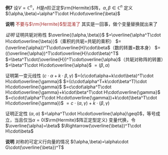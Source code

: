 **例7**
设$V=\mathbb{C}^n$，$H$是$n$阶正定$\rm{Hermite}$阵，$\alpha,\beta\in\mathbb{C}^n$
定义$(\alpha,\beta)=\alpha^T\cdot H\cdot\overline{\beta}$

**说明**
<font color=brown>不要与$\rm{Hermite}$型混淆了</font>
其实是一回事，做个变量替换就出来了


*证明*
证明共轭对称性
$\overline{(\alpha,\beta)}$
$=\overline{\alpha^T\cdot H\cdot\overline{\beta}}$（乘积的共轭$=$共轭的乘积）
$=(\overline{\alpha})^T\cdot\overline{H}\cdot\beta$（数的转置=数本身）
$=((\overline{\alpha})^T\cdot\overline{H}\cdot\beta)^T$
$=\beta^T\cdot(\overline{H})^T\cdot\overline{\alpha}$（共轭对称阵的转置）
$=\beta^T\cdot H\cdot\overline{\alpha}$
$=(\beta,\alpha)$

证明第一变元线性
$(c\cdot\alpha+k\cdot\beta,\gamma)$
$=(c\cdot\alpha+k\cdot\beta)^T\cdot H\cdot\overline{\gamma}$
$=(c\cdot\alpha^T+k\cdot\beta^T)\cdot H\cdot\overline{\gamma}$
$=c\cdot\alpha^T\cdot H\cdot\overline{\gamma}+k\cdot\beta^T\cdot H\cdot\overline{\gamma}$
$=c\cdot(\alpha^T\cdot H\cdot\overline{\gamma})+k\cdot(\beta^T\cdot H\cdot\overline{\gamma})$
$=c\cdot(\alpha,\gamma)+k\cdot(\beta,\gamma)$

证明正定性
$(\alpha,\alpha)$
$=\alpha^T\cdot H\cdot\overline{\alpha}\geq0$，等号成立，当且仅当$\alpha=0$($\rm{Hermite}$阵正定型定义)
变量代换，令$\overline{\alpha}=\beta$
$\Rightarrow(\overline{\beta})^T\cdot H\cdot\beta$

**说明**
对称的可定义行向量的情况
$(\alpha,\beta)=\alpha\cdot G\cdot(\overline{\beta})^T$
